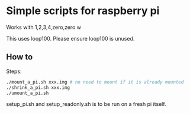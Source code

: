 # Simple scripts for raspberry pi

Works with 1,2,3,4,zero,zero w

This uses loop100. Please ensure loop100 is unused.

## How to

Steps:

```bash
./mount_a_pi.sh xxx.img # no need to mount if it is already mounted
./shrink_a_pi.sh xxx.img
./umount_a_pi.sh
```

setup_pi.sh and setup_readonly.sh is to be run on a fresh pi itself.

